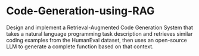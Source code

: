# Code-Generation-using-RAG
Design and implement a Retrieval-Augmented Code Generation System that takes a natural language programming task description and retrieves similar coding examples from the HumanEval dataset, then uses an open-source LLM to generate a complete function based on that context.
